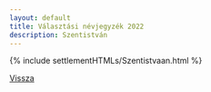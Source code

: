 ```yaml
---
layout: default
title: Választási névjegyzék 2022
description: Szentistván
---
```


{% include settlementHTMLs/Szentistvaan.html %}

[Vissza](../)